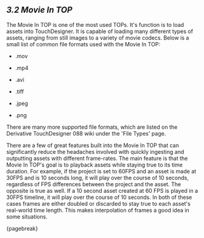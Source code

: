 ## *3.2 Movie In TOP*

The Movie In TOP is one of the most used TOPs. It's function is to load assets into TouchDesigner. It is capable of loading many different types of assets, ranging from still images to a variety of movie codecs. Below is a small list of common file formats used with the Movie In TOP:


* .mov

* .mp4

* .avi

* .tiff

* .jpeg

* .png



There are many more supported file formats, which are listed on the Derivative TouchDesigner 088 wiki under the 'File Types' page.

There are a few of great features built into the Movie In TOP that can significantly reduce the headaches involved with quickly ingesting and outputting assets with different frame-rates. The main feature is that the Movie In TOP's goal is to playback assets while staying true to its time duration. For example, if the project is set to 60FPS and an asset is made at 30FPS and is 10 seconds long, it will play over the course of 10 seconds, regardless of FPS differences between the project and the asset. The opposite is true as well. If a 10 second asset created at 60 FPS is played in a 30FPS timeline, it will play over the course of 10 seconds. In both of these cases frames are either doubled or discarded to stay true to each asset's real-world time length. This makes interpolation of frames a good idea in some situations.

{pagebreak}
